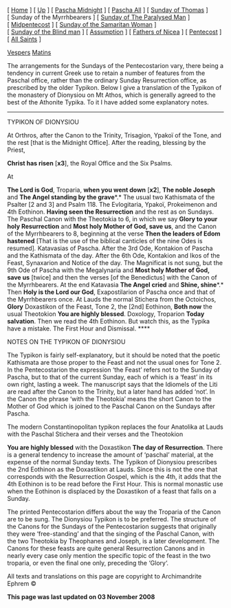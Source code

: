 \[ [Home](index.md) \] \[ [Up](pentecos.md) \] \[ [Pascha Midnight](PaschaN.md) \] \[ [Pascha All](pascha.md) \] \[ [Sunday of Thomas](ThomasSun.md) \] \[ Sunday of the Myrrhbearers \] \[ [Sunday of The Paralysed Man](ParalSun.md) \] \[ [Midpentecost](midpent.md) \] \[ [Sunday of the Samaritan Woman](SamarSun.md) \] \[ [Sunday of the Blind man](blindsunday.md) \] \[ [Assumption](assumpti.md) \] \[ [Fathers of Nicea](fathers.md) \] \[ [Pentecost](PentAll.md) \] \[ [All Saints](allsaints.md) \]

[Vespers](myrrh-eve.md)
[Matins](myrrh-mat.md)

The arrangements for the Sundays of the Pentecostarion vary, there being a tendency in current Greek use to retain a number of features from the Paschal office, rather than the ordinary Sunday Resurrection office, as prescribed by the older Typikon. Below I give a translation of the Typikon of the monastery of Dionysiou on Mt Athos, which is generally agreed to the best of the Athonite Typika. To it I have added some explanatory notes.

****

TYPIKON OF DIONYSIOU

At Orthros, after the Canon to the Trinity, Trisagion, Ypakoï of the Tone, and the rest \[that is the Midnight Office\]. After the reading, blessing by the Priest,

**Christ has risen** \[**x3**\], the Royal Office and the Six Psalms.

At

**The Lord is God**, Troparia, **when you went down** \[**x2**\], **The noble Joseph** and **The Angel standing by the grave***.* The usual two Kathismata of the Psalter \[2 and 3\] and Psalm 118. The Evlogitaria, Ypakoï, Prokeimenon and 4th Eothinon. **Having seen the Resurrection** and the rest as on Sundays. The Paschal Canon with the Theotokia to 6, in which we say **Glory to your holy Resurrection** and **Most holy Mother of God, save us**, and the Canon of the Myrrhbearers to 8, beginning at the verse **Then the leaders of Edom hastened** \[That is the use of the biblical canticles of the nine Odes is resumed\]*.* Katavasias of Pascha. After the 3rd Ode, Kontakion of Pascha and the Kathismata of the day. After the 6th Ode, Kontakion and Ikos of the Feast, Synaxarion and Notice of the day. The Magnificat is not sung, but the 9th Ode of Pascha with the Megalynaria and **Most holy Mother of God, save us** \[twice\] and then the verses \[of the Benedictus\] with the Canon of the Myrrhbearers. At the end Katavasia **The Angel cried** and **Shine, shine***.* Then **Holy is the Lord our God**, Exapostilarion of Pascha once and that of the Myrrhbearers once. At Lauds the normal Stichera from the Octoichos, **Glory** Doxastikon of the Feast, Tone 2, the \[2nd\] Eothinon, **Both now** the usual Theotokion **You are highly blessed**. Doxology, Troparion **Today salvation**. Then we read the 4th Eothinon. But watch this, as the Typika have a mistake. The First Hour and Dismissal. ****

NOTES ON THE TYPIKON OF DIONYSIOU

The Typikon is fairly self-explanatory, but it should be noted that the poetic Kathismata are those proper to the Feast and not the usual ones for Tone 2. In the Pentecostarion the expression ‘the Feast’ refers not to the Sunday of Pascha, but to that of the current Sunday, each of which is a ‘feast’ in its own right, lasting a week. The manuscript says that the Idiomels of the Liti are read after the Canon to the Trinity, but a later hand has added ‘not’. In the Canon the phrase ‘with the Theotokia’ means the short Canon to the Mother of God which is joined to the Paschal Canon on the Sundays after Pascha.

The modern Constantinopolitan typikon replaces the four Anatolika at Lauds with the Paschal Stichera and their verses and the Theotokion

**You are highly blessed** with the Doxastikon **The day of Resurrection**. There is a general tendency to increase the amount of ‘paschal’ material, at the expense of the normal Sunday texts. The Typikon of Dionysiou prescribes the 2nd Eothinon as the Doxastikon at Lauds. Since this is not the one that corresponds with the Resurrection Gospel, which is the 4th, it adds that the 4th Eothinon is to be read before the First Hour. This is normal monastic use when the Eothinon is displaced by the Doxastikon of a feast that falls on a Sunday.

The printed Pentecostarion differs about the way the Troparia of the Canon are to be sung. The Dionysiou Typikon is to be preferred. The structure of the Canons for the Sundays of the Pentecostarion suggests that originally they were ‘free-standing’ and that the singing of the Paschal Canon, with the two Theotokia by Theophanes and Joseph, is a later development. The Canons for these feasts are quite general Resurrection Canons and in nearly every case only mention the specific topic of the feast in the two troparia, or even the final one only, preceding the ‘Glory‘.

All texts and translations on this page are copyright to
Archimandrite Ephrem ©

**This page was last updated on 03 November 2008**
